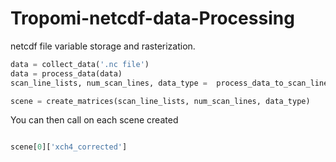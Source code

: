 # Tropomi-netcdf-data-Processing
 netcdf file variable storage and rasterization.

 
```python
data = collect_data('.nc file')
data = process_data(data)
scan_line_lists, num_scan_lines, data_type =  process_data_to_scan_line_lists(data)

scene = create_matrices(scan_line_lists, num_scan_lines, data_type)
```

You can then call on each scene created

```python

scene[0]['xch4_corrected']

```
